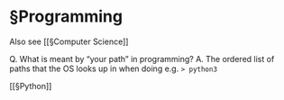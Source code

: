 # §Programming
Also see [[§Computer Science]]

Q. What is meant by “your path” in programming?
A. The ordered list of paths that the OS looks up in when doing e.g. `> python3`

[[§Python]]

<!-- #anki/deck/Programming -->

<!-- {BearID:5FBE26D0-5E57-41CE-8393-543309A4666E-43256-00000151C2EC616A} -->
